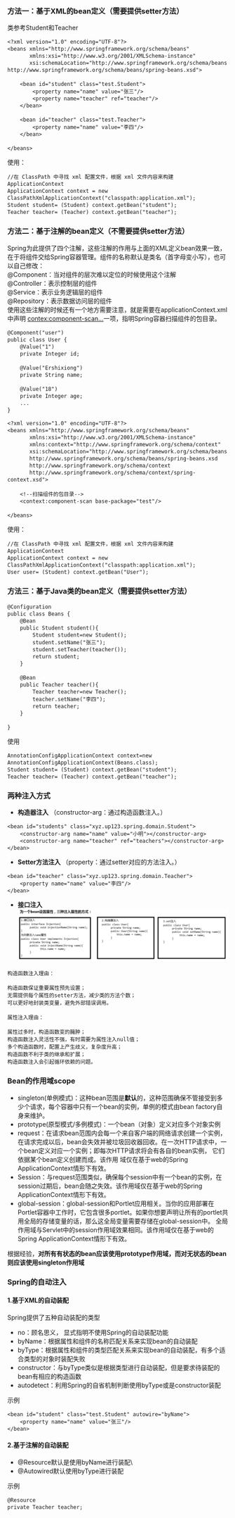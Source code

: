 ### 方法一：基于XML的bean定义（需要提供setter方法）

类参考Student和Teacher
```
<?xml version="1.0" encoding="UTF-8"?>
<beans xmlns="http://www.springframework.org/schema/beans"
       xmlns:xsi="http://www.w3.org/2001/XMLSchema-instance"
       xsi:schemaLocation="http://www.springframework.org/schema/beans http://www.springframework.org/schema/beans/spring-beans.xsd">
 
    <bean id="student" class="test.Student">
        <property name="name" value="张三"/>
        <property name="teacher" ref="teacher"/>
    </bean>
 
    <bean id="teacher" class="test.Teacher">
        <property name="name" value="李四"/>
    </bean>
 
</beans>
```
使用：
```
//在 ClassPath 中寻找 xml 配置文件，根据 xml 文件内容来构建 ApplicationContext
ApplicationContext context = new ClassPathXmlApplicationContext("classpath:application.xml");
Student student= (Student) context.getBean("student");
Teacher teacher= (Teacher) context.getBean("teacher");

```
### 方法二：基于注解的bean定义（不需要提供setter方法）
Spring为此提供了四个注解，这些注解的作用与上面的XML定义bean效果一致，在于将组件交给Spring容器管理。组件的名称默认是类名（首字母变小写），也可以自己修改：\
@Component：当对组件的层次难以定位的时候使用这个注解\
@Controller：表示控制层的组件\
@Service：表示业务逻辑层的组件\
@Repository：表示数据访问层的组件\
使用这些注解的时候还有一个地方需要注意，就是需要在applicationContext.xml中声明
<contex:component-scan...>一项，指明Spring容器扫描组件的包目录。

```
@Component("user")
public class User {
    @Value("1")
    private Integer id;

    @Value("Ershixiong")
    private String name;

    @Value("18")
    private Integer age;
    ...
}
```

```
<?xml version="1.0" encoding="UTF-8"?>
<beans xmlns="http://www.springframework.org/schema/beans"
       xmlns:xsi="http://www.w3.org/2001/XMLSchema-instance"
       xmlns:context="http://www.springframework.org/schema/context"
       xsi:schemaLocation="http://www.springframework.org/schema/beans
       http://www.springframework.org/schema/beans/spring-beans.xsd
       http://www.springframework.org/schema/context
       http://www.springframework.org/schema/context/spring-context.xsd">
 
    <!--扫描组件的包目录-->
    <context:component-scan base-package="test"/>
 
</beans>
```
使用：
```
//在 ClassPath 中寻找 xml 配置文件，根据 xml 文件内容来构建 ApplicationContext
ApplicationContext context = new ClassPathXmlApplicationContext("classpath:application.xml");
User user= (Student) context.getBean("User");
```

### 方法三：基于Java类的bean定义（需要提供setter方法）
```
@Configuration
public class Beans {
    @Bean
    public Student student(){
        Student student=new Student();
        student.setName("张三");
        student.setTeacher(teacher());
        return student;
    }

    @Bean
    public Teacher teacher(){
        Teacher teacher=new Teacher();
        teacher.setName("李四");
        return teacher;
    }

}
```

使用
```
AnnotationConfigApplicationContext context=new AnnotationConfigApplicationContext(Beans.class);
Student student= (Student) context.getBean("student");
Teacher teacher= (Teacher) context.getBean("teacher");
```

### 两种注入方式
- **构造器注入** （constructor-arg：通过构造函数注入。）
```
<bean id="students" class="xyz.up123.spring.domain.Student">
    <constructor-arg name="name" value="小明"></constructor-arg>
    <constructor-arg name="teacher" ref="teachers"></constructor-arg>
</bean>
``` 
- **Setter方法注入** （property：通过setter对应的方法注入。）
```
<bean id="teacher" class="xyz.up123.spring.domain.Teacher">
    <property name="name" value="李四"/>
</bean>
```
- **接口注入**
![image](img/zhuru.png)
```
构造函数注入理由：

构造函数保证重要属性预先设置；
无需提供每个属性的setter方法，减少类的方法个数；
可以更好地封装类变量，避免外部错误调用。

属性注入理由：

属性过多时，构造函数变的臃肿；
构造函数注入灵活性不强，有时需要为属性注入null值；
多个构造函数时，配置上产生歧义，复杂度升高；
构造函数不利于类的继承和扩展；
构造函数注入会引起循环依赖的问题。 
```
### Bean的作用域scope
- singleton(单例模式)：这种bean范围是**默认**的，这种范围确保不管接受到多少个请求，每个容器中只有一个bean的实例，单例的模式由bean factory自身来维护。
- prototype(原型模式/多例模式)：一个bean（对象）定义对应多个对象实例
- request：在请求bean范围内会每一个来自客户端的网络请求创建一个实例，在请求完成以后，bean会失效并被垃圾回收器回收。在一次HTTP请求中，一个bean定义对应一个实例；即每次HTTP请求将会有各自的bean实例， 它们依据某个bean定义创建而成。该作用 域仅在基于web的Spring ApplicationContext情形下有效。
- Session：与request范围类似，确保每个session中有一个bean的实例，在session过期后，bean会随之失效。该作用域仅在基于web的Spring ApplicationContext情形下有效。
- global-session：global-session和Portlet应用相关。当你的应用部署在Portlet容器中工作时，它包含很多portlet。如果你想要声明让所有的portlet共用全局的存储变量的话，那么这全局变量需要存储在global-session中。
全局作用域与Servlet中的session作用域效果相同。该作用域仅在基于web的Spring ApplicationContext情形下有效。

根据经验，**对所有有状态的bean应该使用prototype作用域，而对无状态的bean则应该使用singleton作用域**

### Spring的自动注入

#### 1.基于XML的自动装配
Spring提供了五种自动装配的类型
- no：顾名思义， 显式指明不使用Spring的自动装配功能
- byName：根据属性和组件的名称匹配关系来实现bean的自动装配
- byType：根据属性和组件的类型匹配关系来实现bean的自动装配，有多个适合类型的对象时装配失败
- constructor：与byType类似是根据类型进行自动装配，但是要求待装配的bean有相应的构造函数
- autodetect：利用Spring的自省机制判断使用byType或是constructor装配

示例
```
<bean id="student" class="test.Student" autowire="byName">
    <property name="name" value="张三"/>
</bean>
```
#### 2.基于注解的自动装配

- @Resource默认是使用byName进行装配\
- @Autowired默认使用byType进行装配

示例
```
@Resource
private Teacher teacher;
```



